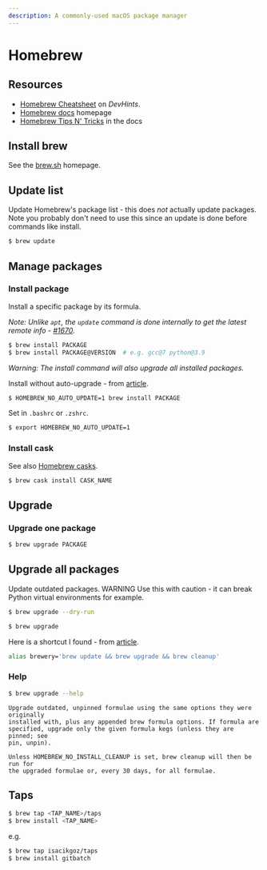 ```yaml
---
description: A commonly-used macOS package manager
---
```

# Homebrew


## Resources

- [Homebrew Cheatsheet](https://devhints.io/homebrew) on _DevHints_.
- [Homebrew docs](https://docs.brew.sh/) homepage
- [Homebrew Tips N' Tricks](https://docs.brew.sh/Tips-N%27-Tricks) in the docs


## Install brew

See the [brew.sh](https://brew.sh) homepage.


## Update list

Update Homebrew's package list - this does _not_ actually update packages. Note you probably don't need to use this since an update is done before commands like install.

```sh
$ brew update
```


## Manage packages

### Install package

Install a specific package by its formula.

_Note: Unlike `apt`, the `update` command is done internally to get the latest remote info - [#1670](https://github.com/Homebrew/brew/issues/1670)._

```sh
$ brew install PACKAGE
$ brew install PACKAGE@VERSION  # e.g. gcc@7 python@3.9
```

_Warning: The install command will also upgrade all installed packages._

Install without auto-upgrade - from [article](https://computingforgeeks.com/prevent-homebrew-auto-update-on-macos/).

```sh
$ HOMEBREW_NO_AUTO_UPDATE=1 brew install PACKAGE
```

Set in `.bashrc` or `.zshrc`.

```sh
$ export HOMEBREW_NO_AUTO_UPDATE=1
```

### Install cask

See also [Homebrew casks](https://formulae.brew.sh/cask/).

```sh
$ brew cask install CASK_NAME
```

## Upgrade


### Upgrade one package

```sh
$ brew upgrade PACKAGE
```

## Upgrade all packages

Update outdated packages. WARNING Use this with caution - it can break Python virtual environments for example.

```sh
$ brew upgrade --dry-run

$ brew upgrade
```


Here is a shortcut I found - from [article](https://medium.com/@kkostov/how-to-install-node-and-npm-on-macos-using-homebrew-708e2c3877bd ).

```sh
alias brewery='brew update && brew upgrade && brew cleanup'
```

### Help

```sh
$ brew upgrade --help
```
```
Upgrade outdated, unpinned formulae using the same options they were originally
installed with, plus any appended brew formula options. If formula are
specified, upgrade only the given formula kegs (unless they are pinned; see
pin, unpin).

Unless HOMEBREW_NO_INSTALL_CLEANUP is set, brew cleanup will then be run for
the upgraded formulae or, every 30 days, for all formulae.
```


## Taps

```sh
$ brew tap <TAP_NAME>/taps
$ brew install <TAP_NAME>
```

e.g.

```sh
$ brew tap isacikgoz/taps
$ brew install gitbatch
```
